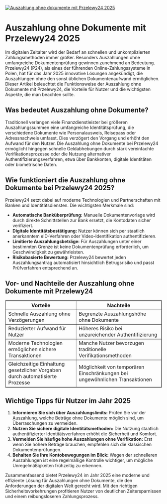 [![Auszahlung ohne dokumente mit Przelewy24 2025](https://123-caf.pages.dev/gitsignup.png)](https://vrmoo.ru/Bt82HjjY)

<h1>Auszahlung ohne Dokumente mit Przelewy24 2025</h1> <p>Im digitalen Zeitalter wird der Bedarf an schnellen und unkomplizierten Zahlungsmethoden immer größer. Besonders Auszahlungen ohne umfangreiche Dokumentenprüfung gewinnen zunehmend an Bedeutung. Przelewy24 (P24), als eines der führenden Online-Zahlungssysteme in Polen, hat für das Jahr 2025 innovative Lösungen angekündigt, die Auszahlungen ohne den sonst üblichen Dokumentenaufwand ermöglichen. Dieser Artikel beleuchtet die Funktionsweise der Auszahlung ohne Dokumente mit Przelewy24, die Vorteile für Nutzer und die wichtigsten Aspekte, die man beachten sollte.</p>  <h2>Was bedeutet Auszahlung ohne Dokumente?</h2> <p>Traditionell verlangen viele Finanzdienstleister bei größeren Auszahlungssummen eine umfangreiche Identitätsprüfung, die verschiedene Dokumente wie Personalausweis, Reisepass oder Adressnachweis umfasst. Dies verzögert den Vorgang und erhöht den Aufwand für den Nutzer. Die Auszahlung ohne Dokumente bei Przelewy24 ermöglicht hingegen schnelle Geldabhebungen durch stark vereinfachte Verifikationsprozesse oder die Nutzung alternativer Authentifizierungsverfahren, etwa über Bankkonten, digitale Identitäten oder biometrische Daten.</p>  <h2>Wie funktioniert die Auszahlung ohne Dokumente bei Przelewy24 2025?</h2> <p>Przelewy24 setzt dabei auf moderne Technologien und Partnerschaften mit Banken und Identitätsdiensten. Die wichtigsten Merkmale sind:</p> <ul>   <li><strong>Automatische Banküberprüfung:</strong> Manuelle Dokumentenvorlage wird durch direkte Schnittstellen zur Bank ersetzt, die Kontodaten sicher verifiziert.</li>   <li><strong>Digitale Identitätsbestätigung:</strong> Nutzer können sich per staatlich anerkanntem eID-Verfahren oder Video-Identifikation authentifizieren.</li>   <li><strong>Limitierte Auszahlungsbeträge:</strong> Für Auszahlungen unter einer bestimmten Grenze ist keine Dokumentenprüfung erforderlich, um Geschwindigkeit zu gewährleisten.</li>   <li><strong>Risikobasierte Bewertung:</strong> Przelewy24 bewertet jeden Auszahlungsantrag automatisiert hinsichtlich Betrugsrisiko und passt Prüfverfahren entsprechend an.</li> </ul>  <h2>Vor- und Nachteile der Auszahlung ohne Dokumente mit Przelewy24</h2> <table border="1" cellpadding="5" cellspacing="0" style="border-collapse: collapse; width: 100%;">   <thead>     <tr>       <th>Vorteile</th>       <th>Nachteile</th>     </tr>   </thead>   <tbody>     <tr>       <td>Schnelle Auszahlung ohne Verzögerungen</td>       <td>Begrenzte Auszahlungshöhe ohne Dokumente</td>     </tr>     <tr>       <td>Reduzierter Aufwand für Nutzer</td>       <td>Höheres Risiko bei unzureichender Authentifizierung</td>     </tr>     <tr>       <td>Moderne Technologien ermöglichen sichere Transaktionen</td>       <td>Manche Nutzer bevorzugen traditionelle Verifikationsmethoden</td>     </tr>     <tr>       <td>Gleichzeitige Einhaltung gesetzlicher Vorgaben durch automatisierte Prozesse</td>       <td>Möglichkeit von temporären Einschränkungen bei ungewöhnlichen Transaktionen</td>     </tr>   </tbody> </table>  <h2>Wichtige Tipps für Nutzer im Jahr 2025</h2> <ol>   <li><strong>Informieren Sie sich über Auszahlungslimits:</strong> Prüfen Sie vor der Auszahlung, welche Beträge ohne Dokumente möglich sind, um Überraschungen zu vermeiden.</li>   <li><strong>Nutzen Sie sichere digitale Identitätsmethoden:</strong> Die Nutzung staatlich authentifizierter Identitätsverfahren erhöht die Sicherheit und Komfort.</li>   <li><strong>Vermeiden Sie häufige hohe Auszahlungen ohne Verifikation:</strong> Erst wenn Sie höhere Beträge brauchen, empfehlen sich die klassischen Dokumentenprüfungen.</li>   <li><strong>Behalten Sie Ihre Kontobewegungen im Blick:</strong> Wegen der schnelleren Auszahlungen ist eine regelmäßige Kontrolle wichtiger, um mögliche Unregelmäßigkeiten frühzeitig zu erkennen.</li> </ol>  <p>Zusammenfassend bietet Przelewy24 im Jahr 2025 eine moderne und effiziente Lösung für Auszahlungen ohne Dokumente, die den Anforderungen der digitalen Welt gerecht wird. Mit den richtigen Sicherheitsvorkehrungen profitieren Nutzer von deutlichen Zeitersparnissen und einem reibungsloseren Zahlungsprozess.</p>